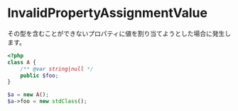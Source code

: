 # InvalidPropertyAssignmentValue
その型を含むことができないプロパティに値を割り当てようとした場合に発生します。

```php
<?php
class A {
    /** @var string|null */
    public $foo;
}

$a = new A();
$a->foo = new stdClass();
```
